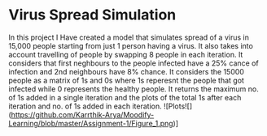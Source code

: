 # Virus Spread Simulation
In this project I Have created a model that simulates spread of a virus in 15,000 people starting from just 1 person having a virus. It also takes into account travelling of people by swapping 8 people in each iteration. It considers that first neghbours to the people infected have a 25% cance of infection and 2nd neighbours have 8% chance. It considers the 15000 people as a matrix of 1s and 0s where 1s reperesnt the people that got infected while 0 represents the healthy people. It returns the maximum no. of 1s added in a single iteration and the plots of the total 1s after each iteration and no. of 1s added in each iteration.
![Plots![\](https://github.com/Karrthik-Arya/Moodify-Learning/blob/master/Assignment-1/Figure_1.png)]
